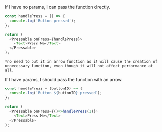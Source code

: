 If I have no params, I can pass the function directly.

```js
const handlePress = () => {
  console.log('Button pressed');
};

return (
  <Pressable onPress={handlePress}>
    <Text>Press Me</Text>
  </Pressable>
);
```
    *no need to put it in arrow function as it will cause the creation of unnecessary function, even though it will not affect performance at all.

If I have params, I should pass the function with an arrow.

```js
const handlePress = (buttonID) => {
  console.log(`Button ${buttonID} pressed`);
};

return (
  <Pressable onPress={()=>handlePress(1)}>
    <Text>Press Me</Text>
  </Pressable>
);
```